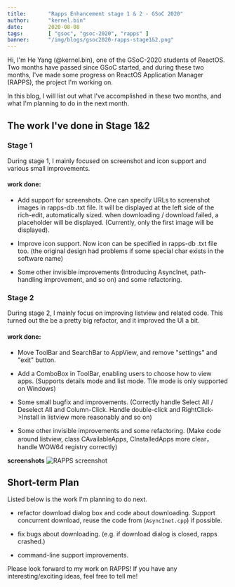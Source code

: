```yaml
---
title:       "Rapps Enhancement stage 1 & 2 - GSoC 2020"
author:      "kernel.bin"
date:        2020-08-08
tags:        [ "gsoc", "gsoc-2020", "rapps" ]
banner:      "/img/blogs/gsoc2020-rapps-stage1&2.png"
---
```


Hi, I'm He Yang (@kernel.bin), one of the GSoC-2020 students of ReactOS.
Two months have passed since GSoC started, and during these two months, I've made some progress on ReactOS Application Manager (RAPPS), the project I'm working on.

In this blog, I will list out what I've accomplished in these two months, and what I'm planning to do in the next month.

## The work I've done in Stage 1&2

### Stage 1

During stage 1, I mainly focused on screenshot and icon support and various small improvements.

#### work done:
- Add support for screenshots. One can specify URLs to screenshot images in rapps-db .txt file. It will be displayed at the left side of the rich-edit, automatically sized. when downloading / download failed, a placeholder will be displayed. (Currently, only the first image will be displayed).

- Improve icon support. Now icon can be specified in rapps-db .txt file too. (the original design had problems if some special char exists in the software name)

- Some other invisible improvements (Introducing AsyncInet, path-handling improvement, and so on) and some refactoring.

### Stage 2

During stage 2, I mainly focus on improving listview and related code. This turned out the be a pretty big refactor, and it improved the UI a bit.

#### work done:
- Move ToolBar and SearchBar to AppView, and remove "settings" and "exit" button.

- Add a ComboBox in ToolBar, enabling users to choose how to view apps. (Supports details mode and list mode. Tile mode is only supported on Windows)

- Some small bugfix and improvements. (Correctly handle Select All / Deselect All and Column-Click. Handle double-click and RightClick->Install in listview more reasonably and so on)

- Some other invisible improvements and some refactoring. (Make code around listview, class CAvailableApps, CInstalledApps more clear，handle WOW64 registry correctly)

**screenshots**
![RAPPS screenshot](/img/blogs/gsoc2020-rapps-stage1&2.png)

## Short-term Plan

Listed below is the work I'm planning to do next.

- refactor download dialog box and code about downloading. Support concurrent download, reuse the code from (```AsyncInet.cpp```) if possible.

- fix bugs about downloading. (e.g. if download dialog is closed, rapps crashed.)

- command-line support improvements.


Please look forward to my work on RAPPS!
If you have any interesting/exciting ideas, feel free to tell me!
